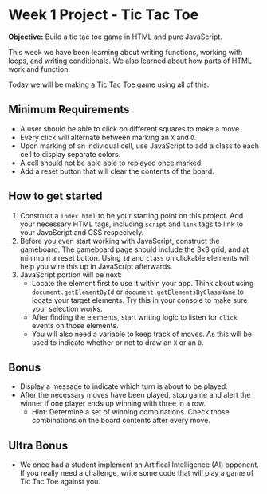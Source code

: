 # Week 1 Project - Tic Tac Toe

**Objective:** Build a tic tac toe game in HTML and pure JavaScript.

This week we have been learning about writing functions, working with
loops, and writing conditionals. We also learned about how parts of
HTML work and function.

Today we will be making a Tic Tac Toe game using all of this.

## Minimum Requirements
* A user should be able to click on different squares to make a move.
* Every click will alternate between marking an `X` and `O`.
* Upon marking of an individual cell, use JavaScript to add a class to
  each cell to display separate colors.
* A cell should not be able able to replayed once marked.
* Add a reset button that will clear the contents of the board.

## How to get started
1. Construct a `index.html` to be your starting point on this
   project. Add your necessary HTML tags, including `script` and
   `link` tags to link to your JavaScript and CSS respecively.
2. Before you even start working with JavaScript, construct the
   gameboard. The gameboard page should include the 3x3 grid, and at
   minimum a reset button. Using `id` and `class` on clickable
   elements will help you wire this up in JavaScript afterwards.
3. JavaScript portion will be next:
	* Locate the element first to use it within your app. Think about
      using `document.getElementById` or
      `document.getElementsByClassName` to locate your target
      elements. Try this in your console to make sure your selection
      works.
	* After finding the elements, start writing logic to listen for
      `click` events on those elements.
	* You will also need a variable to keep track of moves. As this
      will be used to indicate whether or not to draw an `X` or an `O`.

## Bonus
* Display a message to indicate which turn is about to be played.
* After the necessary moves have been played, stop game and alert the
  winner if one player ends up winning with three in a row.
    * Hint: Determine a set of winning combinations. Check those
      combinations on the board contents after every move.

## Ultra Bonus
* We once had a student implement an Artifical Intelligence (AI)
  opponent. If you really need a challenge, write some code that will
  play a game of Tic Tac Toe against you.
